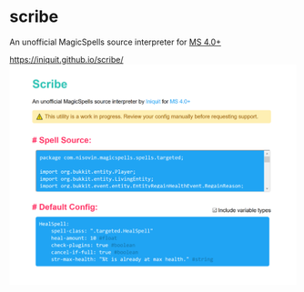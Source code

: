# scribe
An unofficial MagicSpells source interpreter for <a href="https://github.com/TheComputerGeek2/MagicSpells/tree/4.0/core/src/main/java/com/nisovin/magicspells/spells" target="_blank">MS 4.0+</a>

https://iniquit.github.io/scribe/
![Image description](scribe.png)
